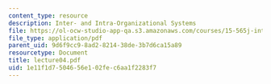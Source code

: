 ```yaml
---
content_type: resource
description: Inter- and Intra-Organizational Systems
file: https://ol-ocw-studio-app-qa.s3.amazonaws.com/courses/15-565j-integrating-esystems-global-information-systems-spring-2002/1e11f1d7504656e102fec6aa1f2283f7_lecture04.pdf
file_type: application/pdf
parent_uid: 9d6f9cc9-8ad2-8214-38de-3b7d6ca15a89
resourcetype: Document
title: lecture04.pdf
uid: 1e11f1d7-5046-56e1-02fe-c6aa1f2283f7
---
```

